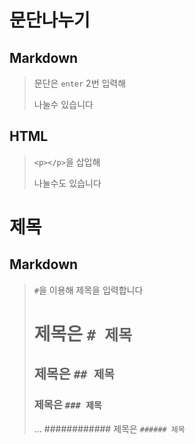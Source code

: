 # 문단나누기

## Markdown
>문단은 `enter` 2번 입력해     
>
>나눌수 있습니다         

## HTML
> `<p></p>`을 삽입해 <p>나눌수도 있습니다</p>

# 제목
## Markdown
> `#`을 이용해 제목을 입력합니다  
> # 제목은 `# 제목`  
> ## 제목은 `## 제목`  
> ### 제목은 `### 제목`  
> ...
> ############ 제목은 `###### 제목` 

